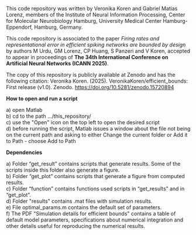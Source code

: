 This code repository was written by Veronika Koren and Gabriel Matias Lorenz, members of the Institute of Neural Information Processing, Center for Molecular Neurobiology Hamburg,
University Medical Center Hamburg-Eppendorf, Hamburg, Germany. 

This code repository is associated to the paper _Firing rates and representational error in efficient spiking networks are bounded by design_ by authors M Urdu, GM Lorenz, CP Huang, S Panzeri and V Koren, accepted to appear in proceedings of **The 34th International Conference on Artificial Neural Networks (ICANN 2025)**.

The copy of this repository is publicly available at Zenodo and has the following citation: Veronika Koren. (2025). VeronikaKoren/efficient_bounds: First release (v1.0). Zenodo. https://doi.org/10.5281/zenodo.15720894

**How to open and run a script** 

a) open Matlab   
b) cd to the path …/this_repository/  
c) use the "Open" icon on the top left to open the desired script   
d) before running the script, Matlab issues a window about the file not being on the current path and asking to either Change the current folder or Add it to Path - choose Add to Path

**Dependencies**

a) Folder “get_result” contains scripts that generate results. Some of the scripts inside this folder also generate a figure.  
b) Folder “get_plot” contains scripts that generate a figure from computed results.   
c) Folder “function” contains functions used scripts in “get_results” and in “get_plot”.  
d) Folder "results" contains .mat files with simulation results.  
e) File optimal_params.m contains the default set of parameters.   
f) The PDF "Simulation details for efficient bounds" contains a table of default model parameters, specifications about numerical integration and other details useful for reproducing the numerical results.
